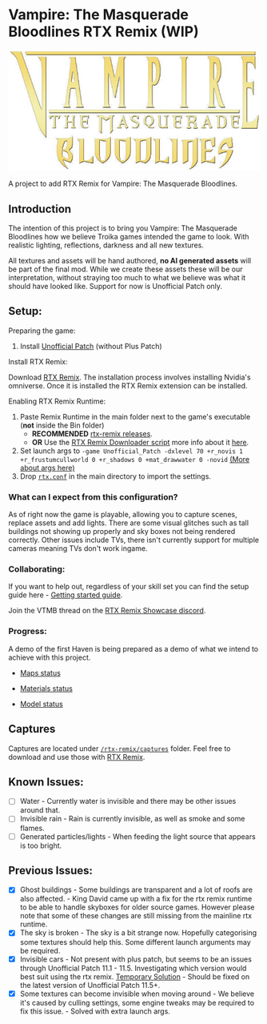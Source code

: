 # Vampire: The Masquerade Bloodlines RTX Remix (WIP)

![VTMB Logo](vtmb-logo.png "VTMB Logo")

A project to add RTX Remix for Vampire: The Masquerade Bloodlines.

## Introduction

The intention of this project is to bring you Vampire: The Masquerade Bloodlines how we believe Troika games intended the game to look. With realistic lighting, reflections, darkness and all new textures.

All textures and assets will be hand authored, **no AI generated assets** will be part of the final mod. While we create these assets these will be our interpretation, without straying too much to what we believe was what it should have looked like. Support for now is Unofficial Patch only.

## Setup:

Preparing the game:

1. Install [Unofficial Patch](https://www.moddb.com/mods/vtmb-unofficial-patch/downloads) (without Plus Patch)

Install RTX Remix:

Download [RTX Remix](https://www.nvidia.com/en-gb/geforce/rtx-remix/).
The installation process involves installing Nvidia's omniverse. Once it is installed the RTX Remix extension can be installed.

Enabling RTX Remix Runtime:

1. Paste Remix Runtime in the main folder next to the game's executable (**not** inside the Bin folder)
   - **RECOMMENDED** [rtx-remix releases](https://github.com/NVIDIAGameWorks/rtx-remix/releases).
   - **OR** Use the [RTX Remix Downloader script](https://github.com/Kim2091/RTX-Remix-Downloader) more info about it [here](https://discord.com/channels/1028444667789967381/1098785289838796850/1202002632672280578).
2. Set launch args to `-game Unofficial_Patch -dxlevel 70 +r_novis 1 +r_frustumcullworld 0 +r_shadows 0 +mat_drawwater 0 -novid` [(More about args here)](https://github.com/CattoSalad/VTMB-RTX-Remix/wiki/Launch-Args)
3. Drop [`rtx.conf`](https://raw.githubusercontent.com/CattoSalad/VTMB-RTX-Remix/main/rtx.conf) in the main directory to import the settings.

### What can I expect from this configuration?

As of right now the game is playable, allowing you to capture scenes, replace assets and add lights. There are some visual glitches such as tall buildings not showing up properly and sky boxes not being rendered correctly. Other issues include TVs, there isn't currently support for multiple cameras meaning TVs don't work ingame.

### Collaborating:

If you want to help out, regardless of your skill set you can find the setup guide here - [Getting started guide](https://github.com/CattoSalad/VTMB-RTX-Remix/wiki/Getting-Started#contributing).

Join the VTMB thread on the [RTX Remix Showcase discord](https://discord.gg/rtxremix).

### Progress:

A demo of the first Haven is being prepared as a demo of what we intend to achieve with this project.

- [Maps status](https://docs.google.com/spreadsheets/d/1YT8pDlQ9t2QfCrWI-bpDiXkVMTRCeSeuKXfKRx9q8Vc/edit?usp=drive_link)

- [Materials status](https://docs.google.com/spreadsheets/d/1m0PmmWQZsil5DT6Q3EL437tDnqPiFBxCXPbf6PHIpB0/edit?usp=drive_link)

- [Model status](https://docs.google.com/spreadsheets/d/1PgCTIqSVg_mVAJs04IKayr8BnIdhFkiBNqFP85U95C8/edit?usp=drive_link)

## Captures

Captures are located under [`/rtx-remix/captures`](https://github.com/CattoSalad/VTMB-RTX-Remix/tree/main/rtx-remix/captures) folder. Feel free to download and use those with [RTX Remix](https://www.nvidia.com/en-gb/geforce/rtx-remix/https://www.nvidia.com/en-gb/geforce/rtx-remix/).

## Known Issues:
- [ ] Water - Currently water is invisible and there may be other issues around that.
- [ ] Invisible rain - Rain is currently invisible, as well as smoke and some flames.
- [ ] Generated particles/lights - When feeding the light source that appears is too bright.

## Previous Issues:
- [x] Ghost buildings - Some buildings are transparent and a lot of roofs are also affected. - King David came up with a fix for the rtx remix runtime to be able to handle skyboxes for older source games. However please note that some of these changes are still missing from the mainline rtx runtime. 
- [x] The sky is broken - The sky is a bit strange now. Hopefully categorising some textures should help this. Some different launch arguments may be required.
- [x] Invisible cars - Not present with plus patch, but seems to be an issues through Unofficial Patch 11.1 - 11.5. Investigating which version would best suit using the rtx remix. [Temporary Solution](https://github.com/CattoSalad/VTMB-RTX-Remix/issues/1) - Should be fixed on the latest version of Unofficial Patch 11.5+.
- [x] Some textures can become invisible when moving around - We believe it's caused by culling settings, some engine tweaks may be required to fix this issue. - Solved with extra launch args.
